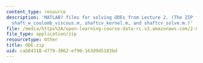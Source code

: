 ```yaml
---
content_type: resource
description: 'MATLAB? files for solving ODEs from Lecture 2. (The ZIP file contains:
  shaft_w_coulomb_viscous.m, shaftcv_kernel.m, and shaftcv_solve.m.)'
file: /media/https%3A/open-learning-course-data-rc.s3.amazonaws.com/2-004-systems-modeling-and-control-ii-fall-2007/cab84318d7793062ef90163d9d5183bd_ODE.zip
file_type: application/zip
resourcetype: Other
title: ODE.zip
uid: cab84318-d779-3062-ef90-163d9d5183bd
---
```

